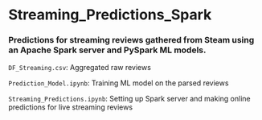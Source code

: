 # Streaming_Predictions_Spark

### Predictions for streaming reviews gathered from Steam using an Apache Spark server and PySpark ML models.

```DF_Streaming.csv```: Aggregated raw reviews

```Prediction_Model.ipynb```: Training ML model on the parsed reviews

```Streaming_Predictions.ipynb```: Setting up Spark server and making online predictions for live streaming reviews
